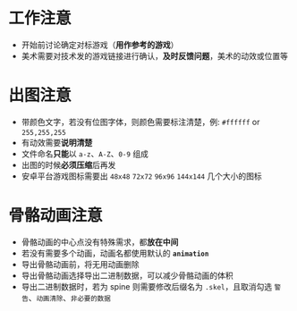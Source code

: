 # 工作注意

* 开始前讨论确定对标游戏（**用作参考的游戏**）  
* 美术需要对技术发的游戏链接进行确认，**及时反馈问题**，美术的动效或位置等  

# 出图注意  
* 带颜色文字，若没有位图字体，则颜色需要标注清楚，例: `#ffffff` or `255,255,255`   
* 有动效需要**说明清楚**  
* 文件命名**只能**以 `a-z`、`A-Z`、`0-9` 组成  
* 出图的时候**必须压缩**后再发  
* 安卓平台游戏图标需要出 `48x48` `72x72` `96x96` `144x144` 几个大小的图标  

# 骨骼动画注意
* 骨骼动画的中心点没有特殊需求，都**放在中间**  
* 若没有需要多个动画，动画名都使用默认的 **`animation`**  
* 导出骨骼动画前，将无用动画删除  
* 导出骨骼动画选择导出二进制数据，可以减少骨骼动画的体积
* 导出二进制数据时，若为 spine 则需要修改后缀名为 `.skel`，且取消勾选 `警告`、`动画清除`、`非必要的数据`  